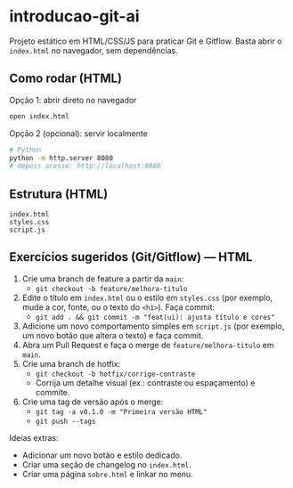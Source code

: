 # introducao-git-ai

Projeto estático em HTML/CSS/JS para praticar Git e Gitflow. Basta abrir o `index.html` no navegador, sem dependências.

## Como rodar (HTML)
Opção 1: abrir direto no navegador
```bash
open index.html
```

Opção 2 (opcional): servir localmente
```bash
# Python
python -m http.server 8080
# depois acesse: http://localhost:8080
```

## Estrutura (HTML)
```
index.html
styles.css
script.js
```

## Exercícios sugeridos (Git/Gitflow) — HTML
1. Crie uma branch de feature a partir da `main`:
   - `git checkout -b feature/melhora-titulo`
2. Edite o título em `index.html` ou o estilo em `styles.css` (por exemplo, mude a cor, fonte, ou o texto do `<h1>`). Faça commit:
   - `git add . && git commit -m "feat(ui): ajusta título e cores"`
3. Adicione um novo comportamento simples em `script.js` (por exemplo, um novo botão que altera o texto) e faça commit.
4. Abra um Pull Request e faça o merge de `feature/melhora-titulo` em `main`.
5. Crie uma branch de hotfix:
   - `git checkout -b hotfix/corrige-contraste`
   - Corrija um detalhe visual (ex.: contraste ou espaçamento) e commite.
6. Crie uma tag de versão após o merge:
   - `git tag -a v0.1.0 -m "Primeira versão HTML"`
   - `git push --tags`

Ideias extras:
- Adicionar um novo botão e estilo dedicado.
- Criar uma seção de changelog no `index.html`.
- Criar uma página `sobre.html` e linkar no menu.


